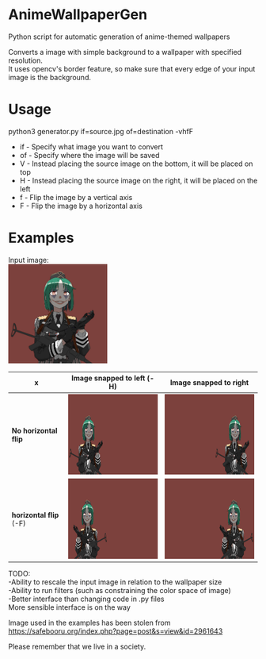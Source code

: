 # AnimeWallpaperGen
Python script for automatic generation of anime-themed wallpapers

Converts a image with simple background to a wallpaper with specified resolution.  
It uses opencv's border feature, so make sure that every edge of your input image is the background.  

# Usage  
  python3 generator.py if=source.jpg of=destination -vhfF  
*  if - Specify what image you want to convert  
*  of - Specify where the image will be saved  
*  V - Instead placing the source image on the bottom, it will be placed on top  
*  H - Instead placing the source image on the right, it will be placed on the left  
*  f - Flip the image by a vertical axis  
*  F - Flip the image by a horizontal axis

# Examples
  
Input image:  
<img src="https://github.com/zbigos/AnimeWallpaperGen/blob/master/example/test.jpg" width="200" height="200">

| x | Image snapped to left (-H) | Image snapped to right |
| ------------- | ------------- | ------------- |
| **No horizontal flip** | <img src="https://github.com/zbigos/AnimeWallpaperGen/blob/master/example/Harg.jpg" width="288" height="162"> | <img src="https://github.com/zbigos/AnimeWallpaperGen/blob/master/example/default.jpg" width="288" height="162"> |
| **horizontal flip**  (-F) | <img src="https://github.com/zbigos/AnimeWallpaperGen/blob/master/example/Harg_flipped.jpg" width="288" height="162"> | <img src="https://github.com/zbigos/AnimeWallpaperGen/blob/master/example/flipped.jpg" width="288" height="162"> |


TODO:  
  -Ability to rescale the input image in relation to the wallpaper size  
  -Ability to run filters (such as constraining the color space of image)  
  -Better interface than changing code in .py files  
More sensible interface is on the way

Image used in the examples has been stolen from
https://safebooru.org/index.php?page=post&s=view&id=2961643




Please remember that we live in a society.
